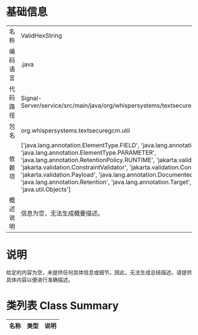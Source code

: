 # 基础信息

|      |      |
|------|------|
| 名称 | ValidHexString |
| 编码语言 | .java |
| 代码路径 | Signal-Server/service/src/main/java/org/whispersystems/textsecuregcm/util/ValidHexString.java |
| 包名 | org.whispersystems.textsecuregcm.util |
| 依赖项 | ['java.lang.annotation.ElementType.FIELD', 'java.lang.annotation.ElementType.METHOD', 'java.lang.annotation.ElementType.PARAMETER', 'java.lang.annotation.RetentionPolicy.RUNTIME', 'jakarta.validation.Constraint', 'jakarta.validation.ConstraintValidator', 'jakarta.validation.ConstraintValidatorContext', 'jakarta.validation.Payload', 'java.lang.annotation.Documented', 'java.lang.annotation.Retention', 'java.lang.annotation.Target', 'java.util.HexFormat', 'java.util.Objects'] |
| 概述说明 | 信息为空，无法生成概要描述。 |

# 说明

给定的内容为空，未提供任何具体信息或细节。因此，无法生成总结描述。请提供具体内容以便进行准确描述。

# 类列表 Class Summary

| 名称   | 类型  | 说明 |
|-------|------|-------------|




